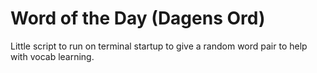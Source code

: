 # Word of the Day (Dagens Ord)
Little script to run on terminal startup to give a random word pair to help with vocab learning.
